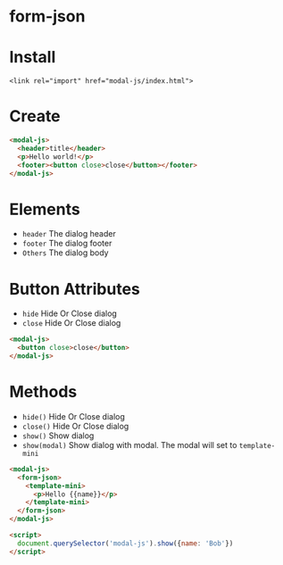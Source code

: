 # form-json

# Install
`<link rel="import" href="modal-js/index.html">`

# Create
```html
<modal-js>
  <header>title</header>
  <p>Hello world!</p>
  <footer><button close>close</button></footer>
</modal-js>
```

# Elements
* `header` The dialog header
* `footer` The dialog footer
* `Others` The dialog body

# Button Attributes
* `hide` Hide Or Close dialog
* `close` Hide Or Close dialog
```html
<modal-js>
  <button close>close</button>
</modal-js>
```

# Methods
* `hide()` Hide Or Close dialog
* `close()` Hide Or Close dialog
* `show()` Show dialog
* `show(modal)` Show dialog with modal. The modal will set to `template-mini`

```html
<modal-js>
  <form-json>
    <template-mini>
      <p>Hello {{name}}</p>
    </template-mini>
  </form-json>
</modal-js>

<script>
  document.querySelector('modal-js').show({name: 'Bob'})
</script>
```

